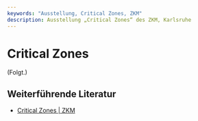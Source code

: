 ```yaml
---
keywords: "Ausstellung, Critical Zones, ZKM"
description: Ausstellung „Critical Zones“ des ZKM, Karlsruhe
---
```


# Critical Zones

(Folgt.)

## Weiterführende Literatur

* [Critical Zones |
  ZKM](https://zkm.de/de/ausstellung/2020/05/critical-zones)
